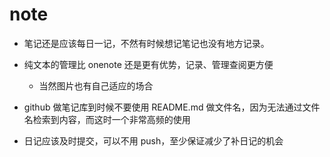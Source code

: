 # note

- 笔记还是应该每日一记，不然有时候想记笔记也没有地方记录。
- 纯文本的管理比 onenote 还是更有优势，记录、管理查阅更方便

  - 当然图片也有自己适应的场合

- github 做笔记库到时候不要使用 README.md 做文件名，因为无法通过文件名检索到内容，而这时一个非常高频的使用
- 日记应该及时提交，可以不用 push，至少保证减少了补日记的机会
